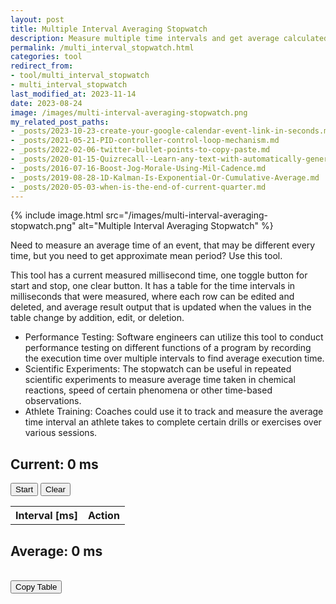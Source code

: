 ```yaml
---
layout: post
title: Multiple Interval Averaging Stopwatch
description: Measure multiple time intervals and get average calculated and copy data from a table.
permalink: /multi_interval_stopwatch.html
categories: tool
redirect_from:
- tool/multi_interval_stopwatch
- multi_interval_stopwatch
last_modified_at: 2023-11-14
date: 2023-08-24
image: /images/multi-interval-averaging-stopwatch.png
my_related_post_paths:
- _posts/2023-10-23-create-your-google-calendar-event-link-in-seconds.md
- _posts/2021-05-21-PID-controller-control-loop-mechanism.md
- _posts/2022-02-06-twitter-bullet-points-to-copy-paste.md
- _posts/2020-01-15-Quizrecall--Learn-any-text-with-automatically-generated-quiz.md
- _posts/2016-07-16-Boost-Jog-Morale-Using-Mil-Cadence.md
- _posts/2019-08-28-1D-Kalman-Is-Exponential-Or-Cumulative-Average.md
- _posts/2020-05-03-when-is-the-end-of-current-quarter.md
---
```



{% include image.html src="/images/multi-interval-averaging-stopwatch.png" alt="Multiple Interval Averaging Stopwatch" %}

<!--
# Averaging Stopwatch

Measure multiple time intervals and get average calculated and copy data from a table.

Write HTML with inlined JS script for stop watch file.
It has a current measured millisecond time, one toggle button for start and stop, one clear button.
It has a table for the time intervals in milliseconds that were measured, where each row can be edited and deleted, and average result output that is updated when the values in the table change by addition, edit, or deletion.
-->


<p>
Need to measure an average time of an event, that may be different every time, but you need to get approximate mean period? Use this tool.
</p>
<p>
This tool has a current measured millisecond time, one toggle button for start and stop, one clear button.
It has a table for the time intervals in milliseconds that were measured, where each row can be edited and deleted, and average result output that is updated when the values in the table change by addition, edit, or deletion.
</p>

<p>
<ul>
  <li>
Performance Testing: Software engineers can utilize this tool to conduct performance testing on different functions of a program by recording the execution time over multiple intervals to find average execution time.
</li>
<li>
Scientific Experiments: The stopwatch can be useful in repeated scientific experiments to measure average time taken in chemical reactions, speed of certain phenomena or other time-based observations.
</li>
<li>
Athlete Training: Coaches could use it to track and measure the average time interval an athlete takes to complete certain drills or exercises over various sessions.
</li>
</ul>
</p>


<h2>
  Current:
  <span id="time">0</span>
  ms
</h2>
<button id="start" onclick="toggleStopwatch()">Start</button>
<button id="clear" onclick="clearStopwatch()">Clear</button>

<table id="timeList">
  <tr>
    <th>Interval [ms]</th>
    <th>Action</th>
  </tr>
</table>

<h2>Average:
  <span id="average">0</span>
  ms
</h2>

<br>
<button id="copy" onclick="copyTableToClipboard()">Copy Table</button>


<script type="text/javascript">
	let running = false;
	let startTime;
	let timeList = [];
	updateStopwatch();

	function toggleStopwatch() {
		running = !running;

		if (running) {
			document.getElementById('start').innerText = 'Stop';
			startTime = Date.now();
		} else {
			document.getElementById('start').innerText = 'Start';
			let interval = Date.now() - startTime;
            document.getElementById('time').innerText = interval;
			timeList.push(interval);
			addInterval(interval);
			calculateAverage();
		}
	}

	function clearStopwatch() {
		document.getElementById('time').innerText = '0';
		document.getElementById('timeList').innerHTML = '<tr><th>Interval</th><th>Action</th></tr>';
		timeList = [];
		calculateAverage();
	}

	function updateStopwatch() {
		if (running) {
			document.getElementById('time').innerText = Date.now() - startTime;
		}

		setTimeout(updateStopwatch, 10);
	}

    function addInterval(time) {
        let table = document.getElementById('timeList');
        let index = timeList.length - 1; // Get the current index of the new time interval.
        let row = table.insertRow(-1);
        let cell1 = row.insertCell(0);
        let cell2 = row.insertCell(1);
        cell1.innerHTML = `<input type="number" data-interval-index="${index}" value="${time}" onchange="updateInterval(this)" />`;
        cell2.innerHTML = `<button onclick="deleteInterval(this)">Delete</button>`;
    }
    
    function deleteInterval(button) {
        let input = button.closest('tr').querySelector('input[type=number]');
        let index = input.getAttribute('data-interval-index'); // Get the current index from data attribute.
        timeList.splice(index, 1); // Remove from timeList using the correct index.
        button.closest('tr').remove(); // Remove the row from the table.
        recalculateIndices(); // Recalculate indices for all remaining inputs.
        calculateAverage();
    }
    
    function updateInterval(input) {
        let index = input.getAttribute('data-interval-index'); // Get the current index from data attribute.
        timeList[index] = parseInt(input.value) || 0; // Update the timeList at the correct index.
        calculateAverage();
    }
    
    function recalculateIndices() {
        let inputs = document.querySelectorAll('#timeList input[type=number]');
        inputs.forEach((input, index) => {
            input.setAttribute('data-interval-index', index); // Reset the index in the data attribute.
            timeList[index] = parseInt(input.value) || 0; // Update the timeList in case the input values have changed.
        });
    }

	function updateInterval(input, index) {
		timeList[index] = parseInt(input.value);
		calculateAverage();
	}

	function calculateAverage() {
		let sum = timeList.reduce((a, b) => a + b, 0);
		document.getElementById('average').innerText = timeList.length ? sum / timeList.length : '0';
	}

    function copyTableToClipboard() {
        let table = document.getElementById('timeList');
        let bodyRows = table.querySelectorAll('tr:not(:first-child)'); // Exclude the header row
        let csvLines = [];
        for (let row of bodyRows) {
            let cells = row.querySelectorAll('td:first-child'); // Only select the first cell in each row
            for (let cell of cells) {
                let text = cell.querySelector('input')?.value || ''; // Copy the input value
                csvLines.push(text);
            }
        }
        // Join each line with a newline character to paste as rows in Excel
        let csvText = csvLines.join('\n');
        
        navigator.clipboard.writeText(csvText).then(function() {
            console.log('Table copied to clipboard');
        })
        .catch(function(err) {
            console.error('Could not copy table to clipboard: ', err);
        });
    }
</script>